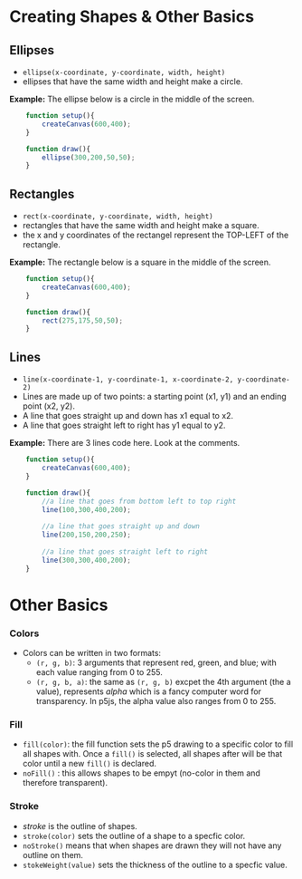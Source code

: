 # Creating Shapes & Other Basics

## Ellipses
* `ellipse(x-coordinate, y-coordinate, width, height)`
* ellipses that have the same width and height make a circle.

**Example:** The ellipse below is a circle in the middle of the screen.

```javascript
	function setup(){
		createCanvas(600,400);
	}

	function draw(){
		ellipse(300,200,50,50);
	}
```

## Rectangles
* `rect(x-coordinate, y-coordinate, width, height)`
* rectangles that have the same width and height make a square.
* the x and y coordinates of the rectangel represent the TOP-LEFT of the rectangle.

**Example:** The rectangle below is a square in the middle of the screen.

```javascript
	function setup(){
		createCanvas(600,400);
	}

	function draw(){
		rect(275,175,50,50);
	}
```

## Lines
* `line(x-coordinate-1, y-coordinate-1, x-coordinate-2, y-coordinate-2)`
* Lines are made up of two points: a starting point (x1, y1) and an ending point (x2, y2).
* A line that goes straight up and down has x1 equal to x2.
* A line that goes straight left to right has y1 equal to y2.

**Example:** There are 3 lines code here. Look at the comments.

```javascript
	function setup(){
		createCanvas(600,400);
	}

	function draw(){
		//a line that goes from bottom left to top right
		line(100,300,400,200);
		
		//a line that goes straight up and down
		line(200,150,200,250);
			
		//a line that goes straight left to right
		line(300,300,400,200);
	}
```

# Other Basics

### Colors
* Colors can be written in two formats:
    * `(r, g, b)`: 3 arguments that represent red, green, and blue; with each value ranging from 0 to 255. 
    * `(r, g, b, a)`: the same as `(r, g, b)` excpet the 4th argument (the a value), represents *alpha* which is a fancy computer word for transparency. In p5js, the alpha value also ranges from 0 to 255. 

### Fill
* `fill(color)`: the fill function sets the p5 drawing to a specific color to fill all shapes with. Once a `fill()` is selected, all shapes after will be that color until a new `fill()` is declared.
* `noFill()` : this allows shapes to be empyt (no-color in them and therefore transparent).

### Stroke
* *stroke* is the outline of shapes.
* `stroke(color)` sets the outline of a shape to a specfic color.
* `noStroke()` means that when shapes are drawn they will not have any outline on them. 
* `stokeWeight(value)` sets the thickness of the outline to a specfic value.